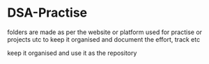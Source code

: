 # DSA-Practise

folders are made as per the website or platform used for practise or projects utc to keep it organised and document the effort, track etc

keep it organised and use it as the repository
